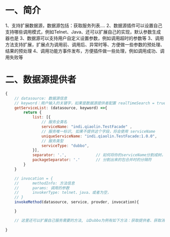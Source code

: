 # 一、简介

1、支持扩展数据源，数据源包括：获取服务列表....
2、数据源插件可以设置自己支持哪些调用模式，例如Telnet、Java、还可以扩展自己的实现，默认参数生成器也是
3、数据源可以支持用户自定义设置参数，例如调用超时的参数等
3、调用方法支持扩展，扩展点为调用前、调用后、异常时等、方便做一些参数的预处理、结果的预处理
4、调用功能方事件发布，方便插件做一些处理，例如调用成功、调用失败等



# 二、数据源提供者
```js
{
    // datasource: 数据源信息
    // keyword：用户输入的关键字，如果是数据源提供者配置 realTimeSearch = true，则false永远为空
    getServiceList: (datasource, keyword) =>{
        return {
            list: [{
                // 服务全类名
                serviceName: "indi.qiaolin.TestFacade" ,
                // 服务唯一标识, 如果不提供这个字段，将会使用 serviceName
                uniqueServiceName: "indi.qiaolin.TestFacade:1.0.0",
                // 服务类型
             	serviceType: "dubbo",   
            }],
      		separator: '.',   			// 如何将你的serviceName分割成树，
      		packageSeparator: '.'		// 分割出来的包合并时的分隔符
        }
    }

    // invocation = {
    // 		methodInfo: 方法信息
    // 		params: 调用的参数
    // 		invokerType: telnet、java、或者为空，
	// }
    invokeMethod(datasource, service, provder, invocation){

    }

    // 这里还可以扩展自己服务需要的方法, 以Dubbo为例有如下方法：获取提供者、获取消费者、启用提供者、禁用提供者....
    
}

```


